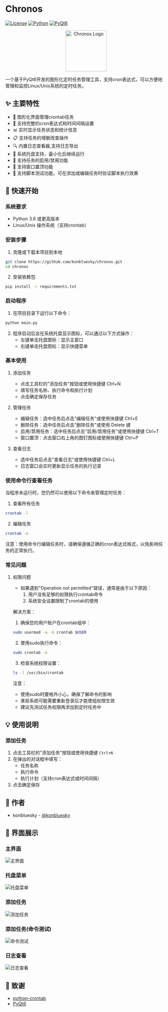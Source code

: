 # Chronos 

[![License](https://img.shields.io/badge/license-MIT-blue.svg)](LICENSE)
[![Python](https://img.shields.io/badge/python-3.6%2B-blue)](https://www.python.org/)
[![PyQt6](https://img.shields.io/badge/PyQt-6.5.0%2B-green)](https://www.riverbankcomputing.com/software/pyqt/)

<div align="center">
  <img src="icon.svg" alt="Chronos Logo" width="128" height="128">
</div>

一个基于PyQt6开发的图形化定时任务管理工具，支持cron表达式，可以方便地管理和监控Linux/Unix系统的定时任务。

## ✨ 主要特性

- 📝 图形化界面管理crontab任务
- 🔄 支持完整的cron表达式和时间间隔设置
- 📊 实时显示任务状态和统计信息
- 📋 支持任务的增删改查操作
- 🔍 内置日志查看器,支持日志导出
- 🔔 系统托盘支持，最小化后继续运行
- 🎯 支持任务的启用/禁用功能
- 📌 支持窗口置顶功能
- 🔧 支持脚本测试功能，可在添加或编辑任务时验证脚本执行效果

## 🚀 快速开始
### 系统要求

- Python 3.6 或更高版本
- Linux/Unix 操作系统（支持crontab）

### 安装步骤

1. 克隆或下载本项目到本地
```bash
git clone https://github.com/konbluesky/chronos.git
cd chronos
```

2. 安装依赖包
```bash
pip install -r requirements.txt
```

### 启动程序

1. 在项目目录下运行以下命令：
```bash
python main.py
```

2. 程序启动后会在系统托盘显示图标，可以通过以下方式操作：
   - 左键单击托盘图标：显示主窗口
   - 右键单击托盘图标：显示快捷菜单

### 基本使用

1. 添加任务
   - 点击工具栏的"添加任务"按钮或使用快捷键 Ctrl+N
   - 填写任务名称、执行命令和执行计划
   - 点击确定保存任务

2. 管理任务
   - 编辑任务：选中任务后点击"编辑任务"或使用快捷键 Ctrl+E
   - 删除任务：选中任务后点击"删除任务"或使用 Delete 键
   - 启用/禁用任务：选中任务后点击"启用/禁用任务"或使用快捷键 Ctrl+T
   - 窗口置顶：点击窗口右上角的图钉图标或使用快捷键 Ctrl+P

3. 查看日志
   - 选中任务后点击"查看日志"或使用快捷键 Ctrl+L
   - 日志窗口会实时更新显示任务的执行记录

### 使用命令行查看任务

当程序未运行时，您仍然可以使用以下命令来管理定时任务：

1. 查看所有任务
```bash
crontab -l
```

2. 编辑任务
```bash
crontab -e
```

注意：使用命令行编辑任务时，请确保遵循正确的cron表达式格式，以免影响任务的正常执行。

### 常见问题

1. 权限问题
   - 如果遇到"Operation not permitted"错误，通常是由于以下原因：
     1. 用户没有足够的权限执行crontab命令
     2. 系统安全设置限制了crontab的使用

   解决方案：
   1. 确保您的用户账户在crontab组中：
   ```bash
   sudo usermod -a -G crontab $USER
   ```

   2. 使用sudo执行命令：
   ```bash
   sudo crontab -e
   ```

   3. 检查系统权限设置：
   ```bash
   ls -l /usr/bin/crontab
   ```

   注意：
   - 使用sudo时要格外小心，确保了解命令的影响
   - 某些系统可能需要重新登录后才能使组权限生效
   - 建议先测试任务权限再添加到定时任务中

## 💡 使用说明
### 添加任务

1. 点击工具栏的"添加任务"按钮或使用快捷键 `Ctrl+N`
2. 在弹出的对话框中填写：
   - 任务名称
   - 执行命令
   - 执行计划（支持cron表达式或时间间隔）
3. 点击确定保存

## 👥 作者

- konbluesky - [@konbluesky](https://github.com/konbluesky)

## 📸 界面展示

### 主界面
![主界面](screenshots/main.png)

### 托盘菜单
![托盘菜单](screenshots/tray_menu.png)

### 添加任务
![添加任务](screenshots/add_task.png)

### 添加任务(命令测试)
![命令测试](screenshots/add_task_test.png)

### 日志查看
![日志查看](screenshots/view_log.png)

## 🙏 致谢

- [python-crontab](https://pypi.org/project/python-crontab/)
- [PyQt6](https://www.riverbankcomputing.com/software/pyqt/)
